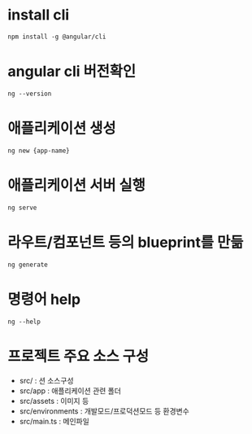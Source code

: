 # install cli
~~~
npm install -g @angular/cli
~~~

# angular cli 버전확인
~~~
ng --version
~~~

# 애플리케이션 생성
~~~
ng new {app-name}
~~~

# 애플리케이션 서버 실행
~~~
ng serve
~~~

# 라우트/컴포넌트 등의 blueprint를 만듦
~~~
ng generate
~~~

# 명령어 help
~~~
ng --help
~~~

# 프로젝트 주요 소스 구성
- src/ : 션 소스구성
- src/app : 애플리케이션 관련 폴더
- src/assets : 이미지 등
- src/environments : 개발모드/프로덕션모드 등 환경변수
- src/main.ts : 메인파일

